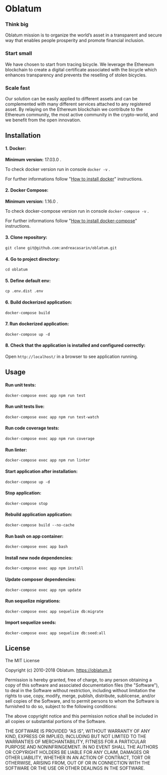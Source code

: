 # Oblatum

### Think big
Oblatum mission is to organize the world’s asset in a transparent and secure way that enables people prosperity and promote financial inclusion.

### Start small
We have chosen to start from tracing bicycle. We leverage the Ethereum blockchain to create a digital certificate associated with the bicycle which enhances transparency and prevents the reselling of stolen bicycles.

### Scale fast
Our solution can be easily applied to different assets and can be complemented with many different services attached to any registered asset. By relaying on the Ethereum blockchain we contribute to the Ethereum community, the most active community in the crypto-world, and we benefit from the open innovation.

## Installation

#### 1. Docker:

**Minimum version:** 17.03.0 .

To check docker version run in console `docker -v` .

For further informations follow "[How to install docker](https://www.docker.com/community-edition#/download)" instructions.

#### 2. Docker Compose:

**Minimum version:** 1.16.0 .

To check docker-compose version run in console `docker-compose -v` .

For further informations follow "[How to install docker-compose](https://docs.docker.com/compose/install/)" instructions.

#### 3. Clone repository:

`git clone git@github.com:andreacasarin/oblatum.git`

#### 4. Go to project directory:

`cd oblatum`

#### 5. Define default env:

`cp .env.dist .env`

#### 6. Build dockerized application:

`docker-compose build`

#### 7. Run dockerized application:

`docker-compose up -d`

#### 8. Check that the application is installed and configured correctly:

Open `http://localhost/` in a browser to see application running.

## Usage

#### Run unit tests:

`docker-compose exec app npm run test`

#### Run unit tests live:

`docker-compose exec app npm run test-watch`

#### Run code coverage tests:

`docker-compose exec app npm run coverage`

#### Run linter:

`docker-compose exec app npm run linter`

#### Start application after installation:

`docker-compose up -d`

#### Stop application:

`docker-compose stop`

#### Rebuild application application:

`docker-compose build --no-cache`

#### Run bash on app container:

`docker-compose exec app bash`

#### Install new node dependencies:

`docker-compose exec app npm install`

#### Update composer dependencies:

`docker-compose exec app npm update`

#### Run sequelize migrations:

`docker-compose exec app sequelize db:migrate`

#### Import sequelize seeds:

`docker-compose exec app sequelize db:seed:all`

## License

The MIT License

Copyright (c) 2010-2018 Oblatum. https://oblatum.it

Permission is hereby granted, free of charge, to any person obtaining a copy
of this software and associated documentation files (the "Software"), to deal
in the Software without restriction, including without limitation the rights
to use, copy, modify, merge, publish, distribute, sublicense, and/or sell
copies of the Software, and to permit persons to whom the Software is
furnished to do so, subject to the following conditions:

The above copyright notice and this permission notice shall be included in
all copies or substantial portions of the Software.

THE SOFTWARE IS PROVIDED "AS IS", WITHOUT WARRANTY OF ANY KIND, EXPRESS OR
IMPLIED, INCLUDING BUT NOT LIMITED TO THE WARRANTIES OF MERCHANTABILITY,
FITNESS FOR A PARTICULAR PURPOSE AND NONINFRINGEMENT. IN NO EVENT SHALL THE
AUTHORS OR COPYRIGHT HOLDERS BE LIABLE FOR ANY CLAIM, DAMAGES OR OTHER
LIABILITY, WHETHER IN AN ACTION OF CONTRACT, TORT OR OTHERWISE, ARISING FROM,
OUT OF OR IN CONNECTION WITH THE SOFTWARE OR THE USE OR OTHER DEALINGS IN
THE SOFTWARE.

